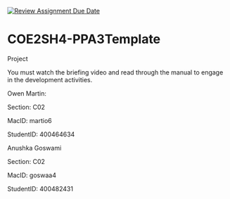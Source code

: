 [![Review Assignment Due Date](https://classroom.github.com/assets/deadline-readme-button-24ddc0f5d75046c5622901739e7c5dd533143b0c8e959d652212380cedb1ea36.svg)](https://classroom.github.com/a/gUachAgg)
# COE2SH4-PPA3Template
Project

You must watch the briefing video and read through the manual to engage in the development activities.


Owen Martin:

Section: C02

MacID: martio6

StudentID: 400464634


Anushka Goswami

Section: C02

MacID: goswaa4

StudentID: 400482431
